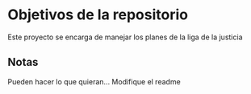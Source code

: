 # Objetivos de la repositorio

Este proyecto se encarga de manejar los planes de la liga de la justicia


## Notas
Pueden hacer lo que quieran...
Modifique el readme 
